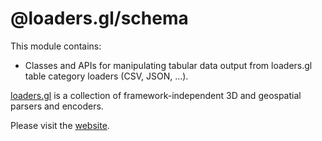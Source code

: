 # @loaders.gl/schema

This module contains:

- Classes and APIs for manipulating tabular data output from loaders.gl table category loaders (CSV, JSON, ...).

[loaders.gl](https://loaders.gl/docs) is a collection of framework-independent 3D and geospatial parsers and encoders.

Please visit the [website](https://loaders.gl).
